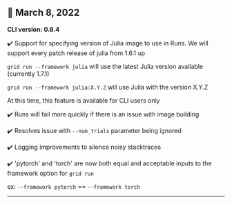 
## :wrench: March 8, 2022

**CLI version: 0.8.4**

:heavy_check_mark: Support for specifying version of Julia image to use in Runs. We will support every patch release of julia from 1.6.1 up

`grid run --framework julia` will use the latest Julia version available (currently 1.7.1)

`grid run --framework julia:X.Y.Z` will use Julia with the version X.Y.Z 

<note>At this time, this feature is available for CLI users only</note>

:heavy_check_mark: Runs will fail more quickly if there is an issue with image building

:heavy_check_mark: Resolves issue with `--num_trials` parameter being ignored

:heavy_check_mark: Logging improvements to silence noisy stacktraces

:heavy_check_mark: 'pytorch' and 'torch' are now both equal and acceptable inputs to the framework option for `grid run` 

ex: `--framework pytorch` == `--framework torch`

---